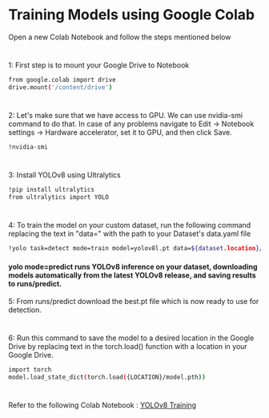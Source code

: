 
# Training Models using Google Colab





Open a new Colab Notebook and follow the steps mentioned below
#
1: First step is to mount your Google Drive to Notebook 
```bash
from google.colab import drive
drive.mount('/content/drive')
```
#
2: Let's make sure that we have access to GPU. We can use nvidia-smi command to do that. In case of any problems navigate to Edit -> Notebook settings -> Hardware accelerator, set it to GPU, and then click Save.
```bash
!nvidia-smi
```
#
3: Install YOLOv8 using Ultralytics
```bash
!pip install ultralytics
from ultralytics import YOLO
```
#
4: To train the model on your custom dataset, run the following command replacing the text in "data=" with the path to your Dataset's data.yaml file
```bash
!yolo task=detect mode=train model=yolov8l.pt data=${dataset.location}/data.yaml epochs=50 imgsz=640
```
#### yolo mode=predict runs YOLOv8 inference on your dataset, downloading models automatically from the latest YOLOv8 release, and saving results to runs/predict.

5: From runs/predict download the best.pt file which is now ready to use for detection.
#
6: Run this command to save the model to a desired location in the Google Drive by replacing text in the torch.load() function with a location in your Google Drive.

```bash
import torch
model.load_state_dict(torch.load({LOCATION}/model.pth))
```
#
#
Refer to the following Colab Notebook : [YOLOv8 Training](https://colab.research.google.com/drive/1gJ0EDmQp7wP1d1kkcf342UOk3tahsfs3?usp=sharing)

